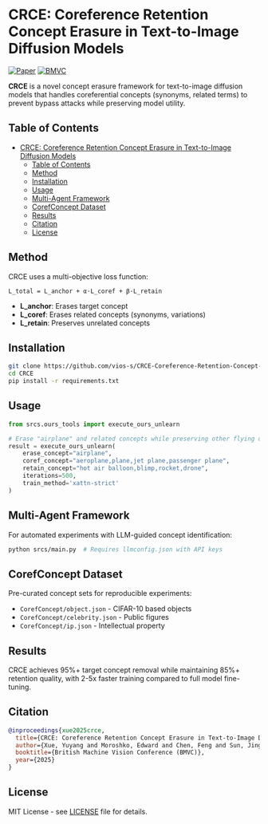 # CRCE: Coreference Retention Concept Erasure in Text-to-Image Diffusion Models

[![Paper](http://img.shields.io/badge/paper-arxiv.2503.14232-B31B1B.svg)](https://arxiv.org/abs/2503.14232)
[![BMVC](http://img.shields.io/badge/BMVC-2025-4b44ce.svg)](https://openreview.net/forum?id=7bILZDwb1c)

**CRCE** is a novel concept erasure framework for text-to-image diffusion models that handles coreferential concepts (synonyms, related terms) to prevent bypass attacks while preserving model utility.

## Table of Contents

- [CRCE: Coreference Retention Concept Erasure in Text-to-Image Diffusion Models](#crce-coreference-retention-concept-erasure-in-text-to-image-diffusion-models)
  - [Table of Contents](#table-of-contents)
  - [Method](#method)
  - [Installation](#installation)
  - [Usage](#usage)
  - [Multi-Agent Framework](#multi-agent-framework)
  - [CorefConcept Dataset](#corefconcept-dataset)
  - [Results](#results)
  - [Citation](#citation)
  - [License](#license)

## Method

CRCE uses a multi-objective loss function:
```
L_total = L_anchor + α·L_coref + β·L_retain
```
- **L_anchor**: Erases target concept
- **L_coref**: Erases related concepts (synonyms, variations)  
- **L_retain**: Preserves unrelated concepts

## Installation

```bash
git clone https://github.com/vios-s/CRCE-Coreference-Retention-Concept-Erasure-in-Text-to-Image-Diffusion-Models
cd CRCE
pip install -r requirements.txt
```

## Usage

```python
from srcs.ours_tools import execute_ours_unlearn

# Erase "airplane" and related concepts while preserving other flying objects
result = execute_ours_unlearn(
    erase_concept="airplane",
    coref_concept="aeroplane,plane,jet plane,passenger plane",
    retain_concept="hot air balloon,blimp,rocket,drone",
    iterations=500,
    train_method='xattn-strict'
)
```

## Multi-Agent Framework

For automated experiments with LLM-guided concept identification:
```bash
python srcs/main.py  # Requires llmconfig.json with API keys
```

## CorefConcept Dataset

Pre-curated concept sets for reproducible experiments:
- `CorefConcept/object.json` - CIFAR-10 based objects
- `CorefConcept/celebrity.json` - Public figures  
- `CorefConcept/ip.json` - Intellectual property

## Results

CRCE achieves 95%+ target concept removal while maintaining 85%+ retention quality, with 2-5x faster training compared to full model fine-tuning.

## Citation

```bibtex
@inproceedings{xue2025crce,
  title={CRCE: Coreference Retention Concept Erasure in Text-to-Image Diffusion Models},
  author={Xue, Yuyang and Moroshko, Edward and Chen, Feng and Sun, Jingyu and McDonagh, Steven and Tsaftaris, Sotirios A},
  booktitle={British Machine Vision Conference (BMVC)},
  year={2025}
}
```

## License

MIT License - see [LICENSE](LICENSE) file for details.

